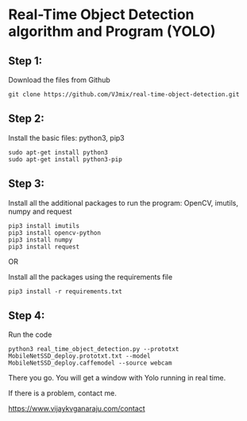 # Real-Time Object Detection algorithm and Program (YOLO)

## Step 1:
 Download the files from Github
  ```
  git clone https://github.com/VJmix/real-time-object-detection.git
  ```
## Step 2:
 Install the basic files: python3, pip3
  ```
  sudo apt-get install python3
  sudo apt-get install python3-pip
  ```
## Step 3:
 Install all the additional packages to run the program:
 OpenCV, imutils, numpy and request 
  ```
  pip3 install imutils
  pip3 install opencv-python
  pip3 install numpy
  pip3 install request
  ```
 OR

  Install all the packages using the requirements file
  ```
  pip3 install -r requirements.txt
  ```
## Step 4:
 Run the code
  ```
  python3 real_time_object_detection.py --prototxt MobileNetSSD_deploy.prototxt.txt --model MobileNetSSD_deploy.caffemodel --source webcam
  ```
There you go. You will get a window with Yolo running in real time.

If there is a problem, contact me.

https://www.vijaykvganaraju.com/contact

